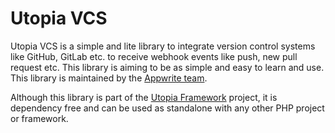 # Utopia VCS

Utopia VCS is a simple and lite library to integrate version control systems like GitHub, GitLab etc. to receive webhook events like push, new pull request etc. This library is aiming to be as simple and easy to learn and use. This library is maintained by the [Appwrite team](https://appwrite.io).

Although this library is part of the [Utopia Framework](https://github.com/utopia-php/framework) project, it is dependency free and can be used as standalone with any other PHP project or framework.